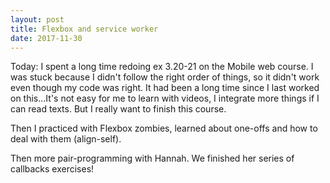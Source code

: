 ```yaml
---
layout: post
title: Flexbox and service worker
date: 2017-11-30
---
```


Today: I spent a long time redoing ex 3.20-21 on the Mobile web course. I was stuck because I didn't follow the right order of things, so it didn't work even though my code was right. It had been a long time since I last worked on this...It's not easy for me to learn with videos, I integrate more things if I can read texts.  But I really want to finish this course.

Then I practiced with Flexbox zombies, learned about one-offs and how to deal with them (align-self).

Then more pair-programming with Hannah. We finished her series of callbacks exercises!
